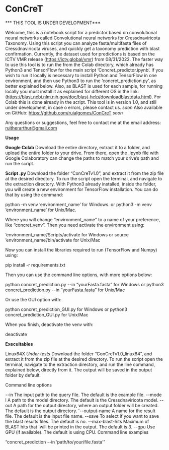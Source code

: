 # ConCreT


*** THIS TOOL IS UNDER DEVELOPMENT***

Welcome, this is a notebook script for a predictor based on convolutional neural networks called Convolutional neural networks for Cressdnaviricota Taxonomy. Using this script you can analyze fasta/multifasta files of Cressdnaviricota viruses, and quickly get a taxonomy prediction with blast confirmation. Currently, the dataset used for predictions is based on the ICTV VMR release (https://ictv.global/vmr) from 08/31/2022. 
The faster way to use this tool is to run the from the Colab directory, which already has Python3 and TensorFlow for the main script ‘Concret_predictor.ipynb’. If you wish to run it locally is necessary to install Python and TensorFlow in one environment, and then use Python3 to run the ‘concret_prediction.py’, as better explained below. Also, as BLAST is used for each sample, for running locally you must install it as explained for different OS in the link: (https://blast.ncbi.nlm.nih.gov/doc/blast-help/downloadblastdata.html). For Colab this is done already in the script.
This tool is in version 1.0, and still under development, in case o errors, please contact us.
*soon* Also available on GitHub: https://github.com/ruialgomes/ConCreT *soon*

Any questions or suggestions, feel free to contact me at the email address: ruitherarthur@gmail.com 

**Usage**

**Google Colab**
Download the entire directory, extract it to a folder, and upload the entire folder to your drive. From there, open the .ipynb file with Google Colaboratory can change the paths to match your drive’s path and run the script.

**Script .py**
Download the folder “ConCreTv1.0”, and extract it from the zip file at the desired directory. To run the script open the terminal, and navigate to the extraction directory. With Python3 already installed, inside the folder, you will create a new environment for TensorFlow installation. You can do that by using the command:

python -m venv ’environment_name’  	for Windows.
or
python3 -m venv ’environment_name’ 	for Unix/Mac.

Where you will change  “environment_name” to a name of your preference, like “concret_venv”. Then you need activate the environment using:

’environment_name’/Scripts/activate		for Windows
or
source ’environment_name’/bin/activate 		for Unix/Mac

Now you can install the libraries required to run (TensorFlow  and Numpy) using:

pip install -r requirements.txt

Then you can use the command line options, with more options below:

python concret_prediction.py --in “yourFasta.fasta” 		for Windows
or
python3 concret_prediction.py --in “yourFasta.fasta” 		for  Unix/Mac

 Or use the GUI option with:

python concret_prediction_GUI.py 		for Windows
or
python3 concret_prediction_GUI.py 		for  Unix/Mac

When you finish, deactivate the venv with:

deactivate

**Execultables**

Linux64X  *Under tests*
Download the folder “ConCreTv1.0_linux64”, and extract it from the zip file at the desired directory. To run the script open the terminal, navigate to the extraction directory, and run the line command, explained below, directly from it. The output will be saved in the output folder by default.


Command line options

--in			The input path to the query file. The default is the example file.
--mode	l 		A path to the model directory. The default is the Cressdnaviricota model.
--out			A path for the output directory, where an output folder will be created. The default is the output directory.
'--output-name	 	A name for the result file. The default is the input file name.
--save			To select if you want to save the blast results files. The default is no.
--max-blast-hits	Maximum of BLAST hits that 'will be printed in the output. The default is 3.
--gpu			Use GPU (if available). The default is using CPU.
Command line examples

“concret_prediction  --in ’path/to/your/file.fasta’”




